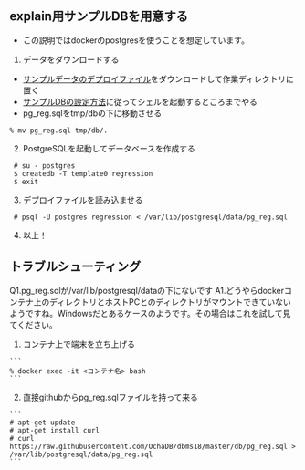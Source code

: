 ## explain用サンプルDBを用意する

* この説明ではdockerのpostgresを使うことを想定しています。

1. データをダウンロードする
  * [サンプルデータのデプロイファイル](pg_reg.sql)をダウンロードして作業ディレクトリに置く
  * [サンプルDBの設定方法](../setup_sampledb_on_pg.md)に従ってシェルを起動するところまでやる
  * pg_reg.sqlをtmp/dbの下に移動させる
　
  ```
  % mv pg_reg.sql tmp/db/.
  ```
  
2. PostgreSQLを起動してデータベースを作成する
  
  ```
   # su - postgres
   $ createdb -T template0 regression
   $ exit
  ```

3. デプロイファイルを読み込ませる
 
  ```
   # psql -U postgres regression < /var/lib/postgresql/data/pg_reg.sql
  ```

4. 以上！

## トラブルシューティング
Q1.pg_reg.sqlが/var/lib/postgresql/dataの下にないです
A1.どうやらdockerコンテナ上のディレクトリとホストPCとのディレクトリがマウントできていないようですね。Windowsだとあるケースのようです。その場合はこれを試して見てください。

  1. コンテナ上で端末を立ち上げる

    ```
    % docker exec -it <コンテナ名> bash
    ```

  2. 直接githubからpg_reg.sqlファイルを持って来る
  
    ```
    # apt-get update
    # apt-get install curl
    # curl https://raw.githubusercontent.com/OchaDB/dbms18/master/db/pg_reg.sql > /var/lib/postgresql/data/pg_reg.sql
    ```
